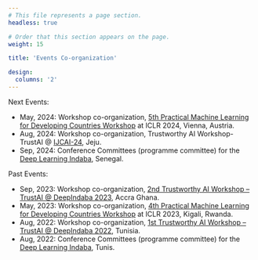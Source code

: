 ```yaml
---
# This file represents a page section.
headless: true

# Order that this section appears on the page.
weight: 15

title: 'Events Co-organization'

design:
  columns: '2'
---
```


Next Events:

  - May, 2024: Workshop co-organization, [5th Practical Machine Learning for Developing Countries Workshop](https://pml4dc.github.io/iclr2023/) at ICLR 2024, Vienna, Austria.
  - Aug, 2024: Workshop co-organization, Trustworthy AI Workshop- TrustAI @  [IJCAI-24](https://ijcai24.org/), Jeju. 
  - Sep, 2024: Conference Committees (programme committee) for the [Deep Learning Indaba](https://deeplearningindaba.com/2023/indaba/organisers/), Senegal.

Past Events:
  - Sep, 2023: Workshop co-organization, [2nd Trustworthy AI Workshop – TrustAI @ DeepIndaba 2023](https://trustaideepindaba.github.io/), Accra Ghana.
  - May, 2023: Workshop co-organization, [4th Practical Machine Learning for Developing Countries Workshop](https://pml4dc.github.io/iclr2023/) at ICLR 2023, Kigali, Rwanda.
  - Aug, 2022: Workshop co-organization, [1st Trustworthy AI Workshop – TrustAI @ DeepIndaba 2022](https://trustaideepindaba.github.io/), Tunisia.
  - Aug, 2022: Conference Committees (programme committee) for the [Deep Learning Indaba](https://deeplearningindaba.com/2022/indaba/organisers/), Tunis.
